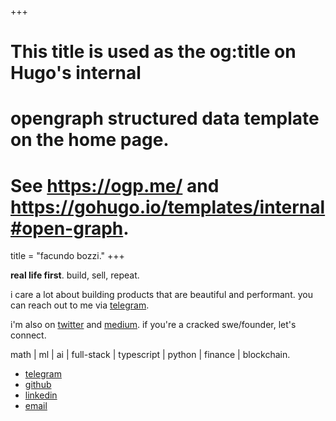 +++
# This title is used as the og:title on Hugo's internal
# opengraph structured data template on the home page.
# See https://ogp.me/ and https://gohugo.io/templates/internal#open-graph.
title = "facundo bozzi."
+++

**real life first**. build, sell, repeat.

<!-- > "as long as i'm learning something, i figure i'm ok - it's a decent day."
> — hunter s. thompson -->

i care a lot about building products that are beautiful and performant. you can reach out to me via [telegram](https://t.me/facundobozzi).

i'm also on [twitter](https://x.com/facundobozzi) and [medium](https://medium.com/@facubozzi). if you're a cracked swe/founder, let's connect.

math | ml | ai | full-stack | typescript | python | finance | blockchain.

- [telegram](https://t.me/facundobozzi)
- [github](https://github.com/facubozzi)
- [linkedin](https://www.linkedin.com/in/facundobozzi/)
- [email](mailto:facundo@scalepilot.io)
